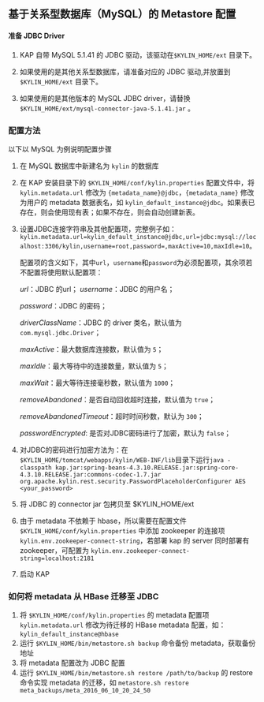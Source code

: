 ## 基于关系型数据库（MySQL）的 Metastore 配置


#### 准备 JDBC Driver
 1. KAP 自带 MySQL 5.1.41 的 JDBC 驱动，该驱动在`$KYLIN_HOME/ext` 目录下。

 2. 如果使用的是其他关系型数据库，请准备对应的 JDBC 驱动,并放置到  `$KYLIN_HOME/ext` 目录下。

 3. 如果使用的是其他版本的 MySQL JDBC driver，请替换`$KYLIN_HOME/ext/mysql-connector-java-5.1.41.jar` 。

### 配置方法
以下以 MySQL 为例说明配置步骤
1. 在 MySQL 数据库中新建名为 `kylin` 的数据库

2. 在 KAP 安装目录下的 `$KYLIN_HOME/conf/kylin.properties` 配置文件中，将 `kylin.metadata.url` 修改为 `{metadata_name}@jdbc`，`{metadata_name}` 修改为用户的 metadata 数据表名，如 `kylin_default_instance@jdbc`。如果表已存在，则会使用现有表；如果不存在，则会自动创建新表。

3. 设置JDBC连接字符串及其他配置项，完整例子如：`kylin.metadata.url=kylin_default_instance@jdbc,url=jdbc:mysql://localhost:3306/kylin,username=root,password=,maxActive=10,maxIdle=10`。

   配置项的含义如下，其中`url`，`username`和`password`为必须配置项，其余项若不配置将使用默认配置项：

     *url*：JDBC 的url；
     *username*：JDBC 的用户名；

     *password*：JDBC 的密码；

     *driverClassName*：JDBC 的 driver 类名，默认值为 `com.mysql.jdbc.Driver`；

     *maxActive*：最大数据库连接数，默认值为 `5`；

     *maxIdle*：最大等待中的连接数量，默认值为 `5`；

     *maxWait*：最大等待连接毫秒数，默认值为 `1000`；

     *removeAbandoned*：是否自动回收超时连接，默认值为 `true`；

     *removeAbandonedTimeout*：超时时间秒数，默认为 `300`；
     
     *passwordEncrypted*: 是否对JDBC密码进行了加密，默认为 `false`；
     
4. 对JDBC的密码进行加密方法为：在`$KYLIN_HOME/tomcat/webapps/kylin/WEB-INF/lib`目录下运行`java -classpath kap.jar:spring-beans-4.3.10.RELEASE.jar:spring-core-4.3.10.RELEASE.jar:commons-codec-1.7.jar org.apache.kylin.rest.security.PasswordPlaceholderConfigurer AES <your_password>`

5. 将 JDBC 的 connector jar 包拷贝至 $KYLIN_HOME/ext

6. 由于 metadata 不依赖于 hbase，所以需要在配置文件 `$KYLIN_HOME/conf/kylin.properties` 中添加 zookeeper 的连接项 `kylin.env.zookeeper-connect-string`，若部署 kap 的 server 同时部署有
   zookeeper，可配置为 `kylin.env.zookeeper-connect-string=localhost:2181`

7. 启动 KAP

###  如何将 metadata 从 HBase 迁移至 JDBC
1. 将 `$KYLIN_HOME/conf/kylin.properties` 的 metadata 配置项 `kylin.metadata.url` 修改为待迁移的 HBase metadata 配置，如：`kylin_default_instance@hbase`
2. 运行 `$KYLIN_HOME/bin/metastore.sh backup` 命令备份 metadata，获取备份地址
3. 将 metadata 配置改为 JDBC 配置
4. 运行 `$KYLIN_HOME/bin/metastore.sh restore /path/to/backup` 的 restore 命令实现 metadata 的迁移，如 `metastore.sh restore meta_backups/meta_2016_06_10_20_24_50`

